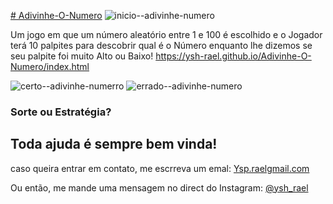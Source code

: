 [# Adivinhe-O-Numero](http://ysh-rael.github.io/Adivinhe-O-Numero/)
![inicio--adivinhe-numero](https://user-images.githubusercontent.com/79410863/117735675-50aea680-b1cc-11eb-9995-bb2c70e8fb32.png)

Um jogo em que um número aleatório entre 1 e 100 é escolhido e o Jogador terá 10 palpites para descobrir qual é o Número enquanto lhe dizemos se seu palpite foi muito Alto ou Baixo!
 https://ysh-rael.github.io/Adivinhe-O-Numero/index.html
 
![certo--adivinhe-numerro](https://user-images.githubusercontent.com/79410863/117735730-6e7c0b80-b1cc-11eb-8738-118d54be2a5f.png)
![errado--adivinhe-numero](https://user-images.githubusercontent.com/79410863/117735740-72a82900-b1cc-11eb-80bb-3fd53473724a.png)
### Sorte ou Estratégia?

## Toda ajuda é sempre bem vinda!
caso queira entrar em contato, me escrreva um emal: [Ysp.raelgmail.com](http://mailto:Ysp.raelgmail.com)

Ou então, me mande uma mensagem no direct do Instagram: [@ysh_rael](https://instagram.com/ysh_rael)
